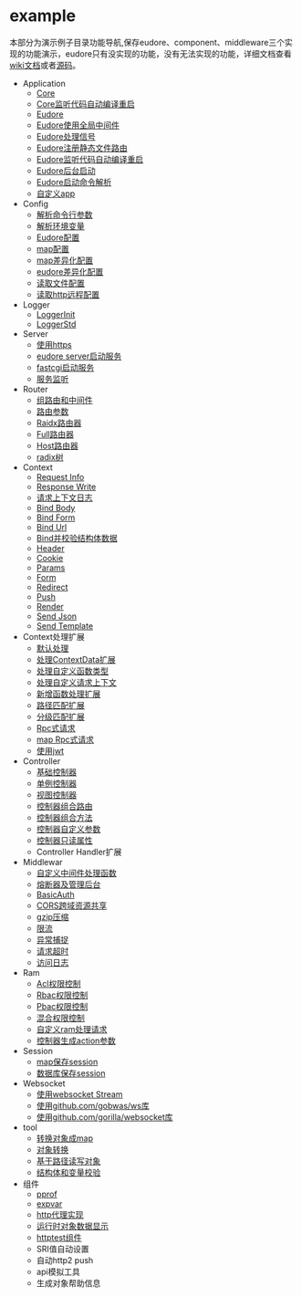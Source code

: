 # example

本部分为演示例子目录功能导航,保存eudore、component、middleware三个实现的功能演示，eudore只有没实现的功能，没有无法实现的功能，详细文档查看[wiki文档](https://github.com/eudore/eudore/wiki)或者[源码](https://github.com/eudore/eudore)。

- Application
	- [Core](appCore.go)
	- [Core监听代码自动编译重启](appCoreNotify.go)
	- [Eudore](appEudore.go)
	- [Eudore使用全局中间件](appEudoreGlobalMiddleware.go)
	- [Eudore处理信号](appEudoreSignal.go)
	- [Eudore注册静态文件路由](appEudoreStatic.go)
	- [Eudore监听代码自动编译重启](appEudoreNotify.go)
	- [Eudore后台启动](appEudoreDaemon.go)
	- [Eudore启动命令解析](appEudoreCommand.go)
	- [自定义app](appExtend.go)
- Config
	- [解析命令行参数](configArgs.go)
	- [解析环境变量](configEnvs.go)
	- [Eudore配置](configEudore.go)
	- [map配置](configMap.go)
	- [map差异化配置](configMapMods.go)
	- [eudore差异化配置](configEudoreMods.go)
	- [读取文件配置](configReadFile.go)
	- [读取http远程配置](configReadHttp.go)
- Logger
	- [LoggerInit](loggerInit.go)
	- [LoggerStd](loggerStd.go)
- Server
	- [使用https](serverHttps.go)
	- [eudore server启动服务](serverEudore.go)
	- [fastcgi启动服务](serveFcgi.go)
	- [服务监听](serverListen.go)
- Router
	- [组路由和中间件](routerGroupAndMiddleware.go)
	- [路由参数](routerParams.go)
	- [Raidx路由器](routerRadix.go)
	- [Full路由器](routerFull.go)
	- [Host路由器](routerHost.go)
	- [radix树](radixtree.go)
- Context
	- [Request Info](contextRequestInfo.go)
	- [Response Write](contextResponsWrite.go)
	- [请求上下文日志](contextLogger.go)
	- [Bind Body](contextBindBody.go)
	- [Bind Form](contextBindForm.go)
	- [Bind Url](contextBindUrl.go)
	- [Bind并校验结构体数据](contextBindValid.go)
	- [Header](contextHeader.go)
	- [Cookie](contextCookie.go)
	- [Params](contexParams.go)
	- [Form](contexForm.go)
	- [Redirect](contextRedirect.go)
	- [Push](contextPush.go)
	- [Render](contextRender.go)
	- [Send Json](contextRenderJson.go)
	- [Send Template](contextRenderTemplate.go)
- Context处理扩展
	- [默认处理](handlerDefault.go)
	- [处理ContextData扩展](handlerContextData.go)
	- [处理自定义函数类型](handlerFunc.go)
	- [处理自定义请求上下文](handlerMyContext.go)
	- [新增函数处理扩展](handlerAddExtend.go)
	- [路径匹配扩展](handlerTree.go)
	- [分级匹配扩展](handlerWarp.go)
	- [Rpc式请求](handlerRpc.go)
	- [map Rpc式请求](handlerRpcMap.go)
	- [使用jwt](handlerJwt.go)
- Controller
	- [基础控制器](controllerBase.go)
	- [单例控制器](controllerSingleton.go)
	- [视图控制器](controllerView.go)
	- [控制器组合路由](controllerComposeRoute.go)
	- [控制器组合方法](controllerComposeMethod.go	)
	- [控制器自定义参数](controllerParams.go)
	- [控制器只读属性](controllerReadFields.go)
	- Controller Handler扩展
- Middlewar
	- [自定义中间件处理函数](middlewareHandle.go)
	- [熔断器及管理后台](middlewareBreaker.go)
	- [BasicAuth](middlewareBasicAuth.go)
	- [CORS跨域资源共享](middlewareCors.go)
	- [gzip压缩](middlewareGzip.go)
	- [限流](middlewareRate.go)
	- [异常捕捉](middlewareRevover.go)
	- [请求超时](middlewareTimeout.go)
	- [访问日志](middlewareLogger.go)
- Ram
	- [Acl权限控制](ramAcl.go)
	- [Rbac权限控制](ramRbac.go)
	- [Pbac权限控制](ramPbacl.go)
	- [混合权限控制](ramAll.go)
	- [自定义ram处理请求](ramHandle.go)
	- [控制器生成action参数](ramControllerAction.go)
- Session
	- [map保存session](sessionMap.go)
	- [数据库保存session](sessionSql.go)
- Websocket
	- [使用websocket Stream](websocketStream.go)
	- [使用github.com/gobwas/ws库](websocketGobwas.go)
	- [使用github.com/gorilla/websocket库](websocketGorilla.go)
- tool
	- [转换对象成map](toolConvertMap.go)
	- [对象转换](toolConvertTo.go)
	- [基于路径读写对象](toolGetSet.go)
	- [结构体和变量校验](toolValidate.go)
- 组件
	- [pprof](componentPprof.go)
	- [expvar](componentExpver.go)
	- [http代理实现](componentProxy.go)
	- [运行时对象数据显示](componentShow.go)
	- [httptest组件](componentHttpTest.go)
	- SRI值自动设置
	- 自动http2 push
	- api模拟工具
	- 生成对象帮助信息